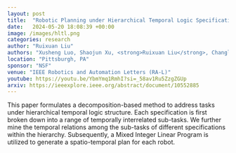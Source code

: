 ```yaml
---
layout: post
title:  "Robotic Planning under Hierarchical Temporal Logic Specifications"
date:   2024-05-20 18:08:39 +00:00
image: /images/hltl.png
categories: research
author: "Ruixuan Liu"
authors: "Xusheng Luo, Shaojun Xu, <strong>Ruixuan Liu</strong>, Changliu Liu"
location: "Pittsburgh, PA"
sponsor: "NSF"
venue: "IEEE Robotics and Automation Letters (RA-L)"
youtube: https://youtu.be/YbmYmq1RmhI?si=_58av1Ru5ZzgZGUp
arxiv: https://ieeexplore.ieee.org/abstract/document/10552885
---
```

This paper formulates a decomposition-based method to address tasks under hierarchical temporal logic structure.
Each specification is first broken down into a range of temporally interrelated sub-tasks. 
We further mine the temporal relations among the sub-tasks of different specifications within the hierarchy. 
Subsequently, a Mixed Integer Linear Program is utilized to generate a spatio-temporal plan for each robot. 